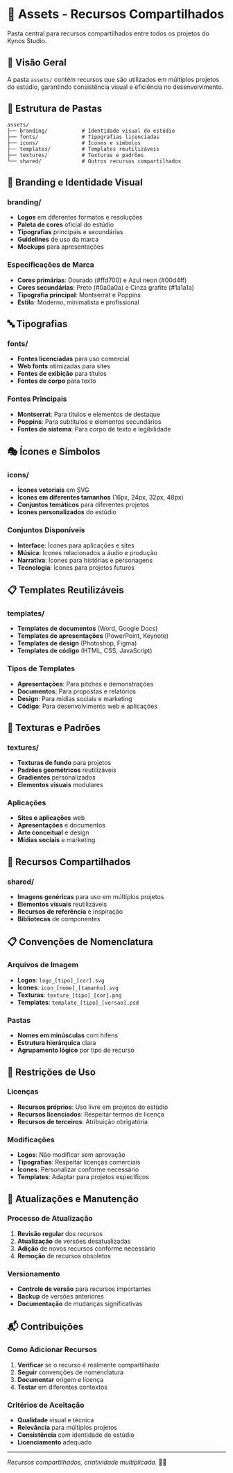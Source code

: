 # 🎨 Assets - Recursos Compartilhados

Pasta central para recursos compartilhados entre todos os projetos do Kynos Studio.

## 🎯 **Visão Geral**

A pasta `assets/` contém recursos que são utilizados em múltiplos projetos do estúdio, garantindo consistência visual e eficiência no desenvolvimento.

## 📁 **Estrutura de Pastas**

```
assets/
├── branding/           # Identidade visual do estúdio
├── fonts/              # Tipografias licenciadas
├── icons/              # Ícones e símbolos
├── templates/          # Templates reutilizáveis
├── textures/           # Texturas e padrões
└── shared/             # Outros recursos compartilhados
```

## 🎨 **Branding e Identidade Visual**

### **branding/**
- **Logos** em diferentes formatos e resoluções
- **Paleta de cores** oficial do estúdio
- **Tipografias** principais e secundárias
- **Guidelines** de uso da marca
- **Mockups** para apresentações

### **Especificações de Marca**
- **Cores primárias**: Dourado (#ffd700) e Azul neon (#00d4ff)
- **Cores secundárias**: Preto (#0a0a0a) e Cinza grafite (#1a1a1a)
- **Tipografia principal**: Montserrat e Poppins
- **Estilo**: Moderno, minimalista e profissional

## 🔤 **Tipografias**

### **fonts/**
- **Fontes licenciadas** para uso comercial
- **Web fonts** otimizadas para sites
- **Fontes de exibição** para títulos
- **Fontes de corpo** para texto

### **Fontes Principais**
- **Montserrat**: Para títulos e elementos de destaque
- **Poppins**: Para subtítulos e elementos secundários
- **Fontes de sistema**: Para corpo de texto e legibilidade

## 🎭 **Ícones e Símbolos**

### **icons/**
- **Ícones vetoriais** em SVG
- **Ícones em diferentes tamanhos** (16px, 24px, 32px, 48px)
- **Conjuntos temáticos** para diferentes projetos
- **Ícones personalizados** do estúdio

### **Conjuntos Disponíveis**
- **Interface**: Ícones para aplicações e sites
- **Música**: Ícones relacionados a áudio e produção
- **Narrativa**: Ícones para histórias e personagens
- **Tecnologia**: Ícones para projetos futuros

## 📋 **Templates Reutilizáveis**

### **templates/**
- **Templates de documentos** (Word, Google Docs)
- **Templates de apresentações** (PowerPoint, Keynote)
- **Templates de design** (Photoshop, Figma)
- **Templates de código** (HTML, CSS, JavaScript)

### **Tipos de Templates**
- **Apresentações**: Para pitches e demonstrações
- **Documentos**: Para propostas e relatórios
- **Design**: Para mídias sociais e marketing
- **Código**: Para desenvolvimento web e aplicações

## 🎨 **Texturas e Padrões**

### **textures/**
- **Texturas de fundo** para projetos
- **Padrões geométricos** reutilizáveis
- **Gradientes** personalizados
- **Elementos visuais** modulares

### **Aplicações**
- **Sites e aplicações** web
- **Apresentações** e documentos
- **Arte conceitual** e design
- **Mídias sociais** e marketing

## 🔄 **Recursos Compartilhados**

### **shared/**
- **Imagens genéricas** para uso em múltiplos projetos
- **Elementos visuais** reutilizáveis
- **Recursos de referência** e inspiração
- **Bibliotecas** de componentes

## 📋 **Convenções de Nomenclatura**

### **Arquivos de Imagem**
- **Logos**: `logo_[tipo]_[cor].svg`
- **Ícones**: `icon_[nome]_[tamanho].svg`
- **Texturas**: `texture_[tipo]_[cor].png`
- **Templates**: `template_[tipo]_[versao].psd`

### **Pastas**
- **Nomes em minúsculas** com hífens
- **Estrutura hierárquica** clara
- **Agrupamento lógico** por tipo de recurso

## 🚫 **Restrições de Uso**

### **Licenças**
- **Recursos próprios**: Uso livre em projetos do estúdio
- **Recursos licenciados**: Respeitar termos de licença
- **Recursos de terceiros**: Atribuição obrigatória

### **Modificações**
- **Logos**: Não modificar sem aprovação
- **Tipografias**: Respeitar licenças comerciais
- **Ícones**: Personalizar conforme necessário
- **Templates**: Adaptar para projetos específicos

## 🔄 **Atualizações e Manutenção**

### **Processo de Atualização**
1. **Revisão regular** dos recursos
2. **Atualização** de versões desatualizadas
3. **Adição** de novos recursos conforme necessário
4. **Remoção** de recursos obsoletos

### **Versionamento**
- **Controle de versão** para recursos importantes
- **Backup** de versões anteriores
- **Documentação** de mudanças significativas

## 📬 **Contribuições**

### **Como Adicionar Recursos**
1. **Verificar** se o recurso é realmente compartilhado
2. **Seguir** convenções de nomenclatura
3. **Documentar** origem e licença
4. **Testar** em diferentes contextos

### **Critérios de Aceitação**
- **Qualidade** visual e técnica
- **Relevância** para múltiplos projetos
- **Consistência** com identidade do estúdio
- **Licenciamento** adequado

---

*Recursos compartilhados, criatividade multiplicada.* 🎨✨
